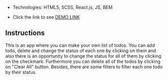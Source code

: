 * Technologies: HTML5, SCSS, React.js, JS, BEM

* Click the link to see [DEMO LINK](https://krisplanka.github.io/react_todo-with_api/)

## Instructions

This is an app where you can make your own list of todos. You can add todo, delete and change the status of each one by clicking on them and also there is an opportunity to change the status for all of them by clicking on the checkmark. Furthermore you can delete all of the todos by clicking on "Clear All" button. Besides, there are some filters to filter each one todo by their status.

